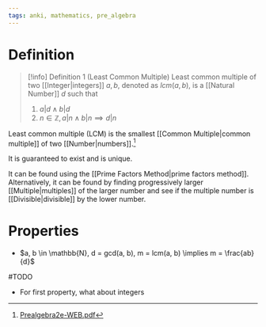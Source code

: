 ```yaml
---
tags: anki, mathematics, pre_algebra
---
```


# Definition

> [!info] Definition 1 (Least Common Multiple)
> Least common multiple of two [[Integer|integers]] $a, b$, denoted as $lcm(a, b)$, is a [[Natural Number]] $d$ such that
> 1) $a|d \land b|d$
> 2) $n \in \mathbb{Z}, a|n \land b|n \implies d|n$

Least common multiple (LCM) is the smallest [[Common Multiple|common multiple]] of two [[Number|numbers]].[^1]

It is guaranteed to exist and is unique.

It can be found using the [[Prime Factors Method|prime factors method]]. Alternatively, it can be found by finding progressively larger [[Multiple|multiples]] of the larger number and see if the multiple number is [[Divisible|divisible]] by the lower number. 

# Properties

- $a, b \in \mathbb{N}, d = gcd(a, b), m = lcm(a, b) \implies m = \frac{ab}{d}$

#TODO 
- For first property, what about integers

[^1]: [Prealgebra2e-WEB.pdf](zotero://open-pdf/library/items/W4QW2QZI?page=177)